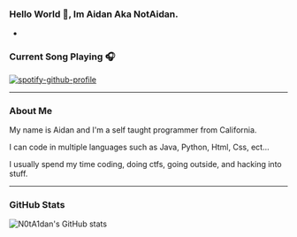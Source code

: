 ### Hello World 👋, Im Aidan Aka NotAidan.

-

### Current Song Playing 🎧

[![spotify-github-profile](https://spotify-github-profile.vercel.app/api/view?uid=dv50lpdjrcb0zn4paj4bu8c8c&cover_image=true&theme=novatorem)](https://open.spotify.com/user/dv50lpdjrcb0zn4paj4bu8c8c)

---
### About Me

My name is Aidan and I'm a self taught programmer from California.

I can code in multiple languages such as Java, Python, Html, Css, ect...

I usually spend my time coding, doing ctfs, going outside, and hacking into stuff.


---

### GitHub Stats

![N0tA1dan's GitHub stats](https://github-readme-stats.vercel.app/api?username=N0tA1dan&show_icons=true&theme=dark)
